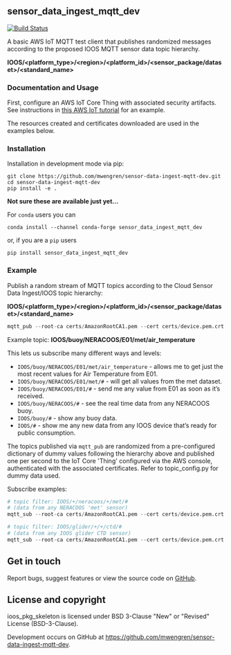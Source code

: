 ## sensor_data_ingest_mqtt_dev

[![Build Status](https://travis-ci.com/ioos/ioos-python-package-skeleton.svg?branch=master)](https://travis-ci.com/ioos/ioos-python-package-skeleton)

A basic AWS IoT MQTT test client that publishes randomized messages according to the proposed IOOS MQTT sensor data topic hierarchy.

**IOOS/\<platform_type\>/\<region\>/\<platform_id\>/<sensor_package/dataset\>/\<standard_name\>**

### Documentation and Usage

First, configure an AWS IoT Core Thing with associated security artifacts.  See instructions in [this AWS IoT tutorial](https://docs.aws.amazon.com/iot/latest/developerguide/create-iot-resources.html) for an example.  

The resources created and certificates downloaded are used in the examples below.

### Installation
Installation in development mode via pip:
```
git clone https://github.com/mwengren/sensor-data-ingest-mqtt-dev.git
cd sensor-data-ingest-mqtt-dev
pip install -e .
```

**Not sure these are available just yet...**

For `conda` users you can

```shell
conda install --channel conda-forge sensor_data_ingest_mqtt_dev
```

or, if you are a `pip` users

```shell
pip install sensor_data_ingest_mqtt_dev
```

### Example

Publish a random stream of MQTT topics according to the Cloud Sensor Data Ingest/IOOS topic hierarchy:

**IOOS/\<platform_type\>/\<region\>/\<platform_id\>/<sensor_package/dataset\>/\<standard_name\>**


```python
mqtt_pub --root-ca certs/AmazonRootCA1.pem --cert certs/device.pem.crt --key certs/private.pem.key --endpoint <your-iot-endpoint>.us-east-1.amazonaws.com

```

Example topic: **IOOS/buoy/NERACOOS/E01/met/air_temperature**  

This lets us subscribe many different ways and levels:

* ```IOOS/buoy/NERACOOS/E01/met/air_temperature``` - allows me to get just the most recent values for Air Temperature from E01.
* ```IOOS/buoy/NERACOOS/E01/met/#``` - will get all values from the met dataset.
* ```IOOS/buoy/NERACOOS/E01/#``` - send me any value from E01 as soon as it’s received.
* ```IOOS/buoy/NERACOOS/#``` - see the real time data from any NERACOOS buoy.
* ```IOOS/buoy/#``` - show any buoy data.
* ```IOOS/#``` - show me any new data from any IOOS device that’s ready for public consumption.

The topics published via ```mqtt_pub``` are randomized from a pre-configured dictionary of dummy values following the hierarchy above and published one per second to the IoT Core 'Thing' configured via the AWS console, authenticated with the associated certificates.  Refer to topic_config.py for dummy data used.

Subscribe examples:
```python
# topic filter: IOOS/+/neracoos/+/met/#
# (data from any NERACOOS 'met' sensor)
mqtt_sub --root-ca certs/AmazonRootCA1.pem --cert certs/device.pem.crt --key certs/private.pem.key --endpoint <your-iot-endpoint>.us-east-1.amazonaws.com --subscribe_topic IOOS/+/neracoos/+/met/#

# topic filter: IOOS/glider/+/+/ctd/#
# (data from any IOOS glider CTD sensor)
mqtt_sub --root-ca certs/AmazonRootCA1.pem --cert certs/device.pem.crt --key certs/private.pem.key --endpoint <your-iot-endpoint>.us-east-1.amazonaws.com --subscribe_topic IOOS/glider/+/+/ctd/#

```


## Get in touch

Report bugs, suggest features or view the source code on [GitHub](https://github.com/mwengren/sensor-data-ingest-mqtt-dev/issues).


## License and copyright

ioos_pkg_skeleton is licensed under BSD 3-Clause "New" or "Revised" License (BSD-3-Clause).

Development occurs on GitHub at <https://github.com/mwengren/sensor-data-ingest-mqtt-dev>.
